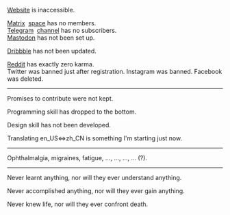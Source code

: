 <!-- ### Hi there 👋 -->

<!--
**Aquaticat/Aquaticat** is a ✨ _special_ ✨ repository because its `README.md` (this file) appears on your GitHub profile.

Here are some ideas to get you started:

- 🔭 I’m currently working on ...
- 🌱 I’m currently learning ...
- 👯 I’m looking to collaborate on ...
- 🤔 I’m looking for help with ...
- 💬 Ask me about ...
- 📫 How to reach me: ...
- 😄 Pronouns: ...
- ⚡ Fun fact: ...
-->

[Website](https://aquati.cat) is inaccessible.

<a href="https://matrix.to/#/@aquaticat:matrix.org" title="@aquaticat:matrix.org">Matrix</a>&nbsp;&nbsp;</span><a href="https://matrix.to/#/#aquaticats:matrix.org" title="Like group of groups. #aquaticats:matrix.org">space</a> has no members.<br>
<a href="https://t.me/aquaticat" title="@aquaticat">Telegram</a>&nbsp;&nbsp;<a href="https://t.me/aquaticat_s" title="aquaticat_s for &quot;Aquaticat&apos;s&quot;">channel</a> has no subscribers.<br>
<a href="https://joinmastodon.org">Mastodon</a> has not been set up.

<a href="https://dribbble.com/Aquaticat">Dribbble</a> has not been updated.

<a href="https://www.reddit.com/user/anAquaticat" title="@anAquaticat">Reddit</a> has exactly zero karma.<br>
Twitter was banned just after registration.
Instagram was banned.
Facebook was deleted.

---

Promises to contribute were not kept.

Programming skill has dropped to the bottom.

Design skill has not been developed.

Translating en_US<=>zh_CN is something I'm starting just now.

---

Ophthalmalgia, migraines, fatigue, …, …, …, … (?).

---

Never learnt anything, nor will they ever understand anything.

Never accomplished anything, nor will they ever gain anything.

Never knew life, nor will they ever confront death.
